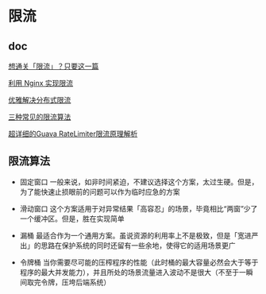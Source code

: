# 限流

## doc
[想通关「限流」？只要这一篇](https://mp.weixin.qq.com/s/EpDh2j8eKaObVcE7a1F4jg)

[利用 Nginx 实现限流](https://blog.battcn.com/2018/07/27/service/nginx-limiting/)

[优雅解决分布式限流](https://blog.battcn.com/2018/08/08/springboot/v2-cache-redislimter/)

[三种常见的限流算法](https://www.cnblogs.com/linjiqin/p/9707713.html)

[超详细的Guava RateLimiter限流原理解析](https://mp.weixin.qq.com/s/bFwr5OADMrbKjR0bdTZyTA)

## 限流算法
* 固定窗口
一般来说，如非时间紧迫，不建议选择这个方案，太过生硬。但是，为了能快速止损眼前的问题可以作为临时应急的方案

* 滑动窗口
这个方案适用于对异常结果「高容忍」的场景，毕竟相比“两窗”少了一个缓冲区。但是，胜在实现简单

* 漏桶
最适合作为一个通用方案。虽说资源的利用率上不是极致，但是「宽进严出」的思路在保护系统的同时还留有一些余地，使得它的适用场景更广

* 令牌桶
当你需要尽可能的压榨程序的性能（此时桶的最大容量必然会大于等于程序的最大并发能力），并且所处的场景流量进入波动不是很大（不至于一瞬间取完令牌，压垮后端系统）